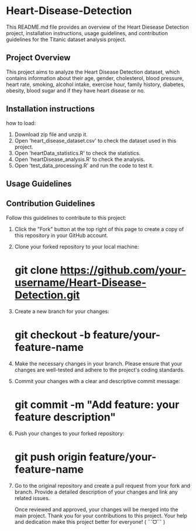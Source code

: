 # Heart-Disease-Detection

This README.md file provides an overview of the Heart Diesease Detection project, installation instructions, usage guidelines, and contribution guidelines for the Titanic dataset analysis project.

## Project Overview ##

This project aims to analyze the Heart Disease Detection dataset, which contains information about their age, gender, cholesterol, blood pressure, heart rate, smoking, alcohol intake, exercise hour, family history, diabetes, obesity, blood sugar and if they have heart disease or no.

## Installation instructions ##

how to load:
1. Download zip file and unzip it.
2. Open 'heart_disease_dataset.csv' to check the dataset used in this project.
3. Open 'heartData_statistics.R' to check the statistics.
4. Open 'heartDisease_analysis.R' to check the analysis.
5. Open 'test_data_processing.R' and run the code to test it.

## Usage Guidelines ##



## Contribution Guidelines ##

Follow this guidelines to contribute to this project:

1. Click the "Fork" button at the top right of this page to create a copy of this repository in your GitHub account.
2. Clone your forked repository to your local machine:
   # git clone https://github.com/your-username/Heart-Disease-Detection.git
3. Create a new branch for your changes:
   # git checkout -b feature/your-feature-name
4. Make the necessary changes in your branch. Please ensure that your changes are well-tested and adhere to the project's coding standards.
5. Commit your changes with a clear and descriptive commit message:
   # git commit -m "Add feature: your feature description"
6. Push your changes to your forked repository:
   # git push origin feature/your-feature-name
7. Go to the original repository and create a pull request from your fork and branch. Provide a detailed description of your changes and link any related issues.

   Once reviewed and approved, your changes will be merged into the main project.
   Thank you for your contributions to this project. Your help and dedication make this project better for everyone! ( ˶ˆᗜˆ˵ )

